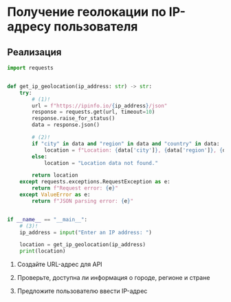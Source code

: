 # Получение геолокации по IP-адресу пользователя


## Реализация

```python title="python"
import requests


def get_ip_geolocation(ip_address: str) -> str:
    try:
        # (1)!
        url = f"https://ipinfo.io/{ip_address}/json"
        response = requests.get(url, timeout=10)
        response.raise_for_status()
        data = response.json()

        # (2)!
        if "city" in data and "region" in data and "country" in data:
            location = f"Location: {data['city']}, {data['region']}, {data['country']}"
        else:
            location = "Location data not found."

        return location
    except requests.exceptions.RequestException as e:
        return f"Request error: {e}"
    except ValueError as e:
        return f"JSON parsing error: {e}"


if __name__ == "__main__":
    # (3)!
    ip_address = input("Enter an IP address: ")

    location = get_ip_geolocation(ip_address)
    print(location)
```

1.  Создайте URL-адрес для API

2.  Проверьте, доступна ли информация о городе, регионе и стране

3.  Предложите пользователю ввести IP-адрес